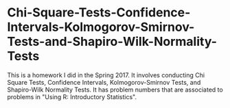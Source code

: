 # Chi-Square-Tests-Confidence-Intervals-Kolmogorov-Smirnov-Tests-and-Shapiro-Wilk-Normality-Tests
This is a homework I did in the Spring 2017. It involves conducting Chi Square Tests, Confidence Intervals, Kolmogorov-Smirnov Tests, and Shapiro-Wilk Normality Tests. It has problem numbers that are associated to problems in "Using R: Introductory Statistics".
